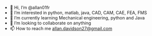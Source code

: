 - 👋 Hi, I’m @allan01fr
- 👀 I’m interested in python, matlab, java, CAD, CAM, CAE, FEA, FMS
- 🌱 I’m currently learning Mechanical engineering, python and Java
- 💞️ I’m looking to collaborate on anything
- 📫 How to reach me allan.davidson27@gmail.com
<!---
allan01fr/allan01fr is a ✨ special ✨ repository because its `README.md` (this file) appears on your GitHub profile.
You can click the Preview link to take a look at your changes.
--->
